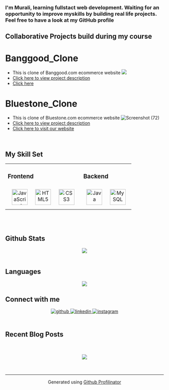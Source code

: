 


### <div>I'm Murali, learning fullstact web development. Waiting for an opportunity to improve myskills by building real life projects. Feel free to have a look at my GitHub profile</div>  



## Collaborative Projects build during my course



# Banggood_Clone


- This is clone of Banggood.com ecommerce website
![](https://github.com/purimetlamuralikrishna/banggood.in-clone/blob/master/images/screenshots/Homepage.png)
- [Click here to view project description](https://github.com/purimetlamuralikrishna/Blue-stone-clone/blob/master/README.md)
- [Click here]( https://purimetlamuralikrishna.github.io/banggood.in-clone/)


# Bluestone_Clone
- This is clone of Bluestone.com ecommerce website
![Screenshot (72)](https://user-images.githubusercontent.com/86877385/161432456-f30dc49f-558b-4e64-a768-89b064dd73d7.png)
- [Click here to view project description](https://github.com/purimetlamuralikrishna/Blue-stone-clone/blob/master/README.md)
- [Click here to visit our website](https://delicate-pithivier-27faa0.netlify.app/)
   
  

<br/>  


## My Skill Set  
<table align="center"><tr><td valign="top" width="60%">



### Frontend  
<div align="center">  
<img style="margin: 10px" src="https://profilinator.rishav.dev/skills-assets/javascript-original.svg" alt="JavaScript" height="50" />  
<img style="margin: 10px" src="https://profilinator.rishav.dev/skills-assets/html5-original-wordmark.svg" alt="HTML5" height="50" />  
<img style="margin: 10px" src="https://profilinator.rishav.dev/skills-assets/css3-original-wordmark.svg" alt="CSS3" height="50" />  
</div>

</td><td valign="top" width="60%">



### Backend  
<div align="center">  
<img style="margin: 10px" src="https://profilinator.rishav.dev/skills-assets/java-original-wordmark.svg" alt="Java" height="50" />  
<img style="margin: 10px" src="https://profilinator.rishav.dev/skills-assets/mysql-original-wordmark.svg" alt="MySQL" height="50" />  
</div>
  
</td> 
</tr>
</table>
<br/>

<br/>  



## Github Stats  
<div align="center"><img src="https://github-readme-stats.vercel.app/api?username=purimetlamuralikrishna&theme=highcontrast&show_icons=true&count_private=true" align="center" /></div> 
</br>

## Languages
<div align="center">
     <img src = "https://github-readme-stats.vercel.app/api/top-langs/?username=purimetlamuralikrishna&theme&layout=compact" />
</div>


## Connect with me  
<div align="center">
<a href="https://github.com/purimetlamuralikrishna" target="_blank">
<img src=https://img.shields.io/badge/github-%2324292e.svg?&style=for-the-badge&logo=github&logoColor=white alt=github style="margin-bottom: 5px;" />
</a>
<a href="https://linkedin.com/in/https://www.linkedin.com/in/murali-krishna-purimetla/" target="_blank">
<img src=https://img.shields.io/badge/linkedin-%231E77B5.svg?&style=for-the-badge&logo=linkedin&logoColor=white alt=linkedin style="margin-bottom: 5px;" />
</a>
<a href="https://instagram.com/murali70321" target="_blank">
<img src=https://img.shields.io/badge/instagram-%23000000.svg?&style=for-the-badge&logo=instagram&logoColor=white alt=instagram style="margin-bottom: 5px;" />
</a>  
</div>  
  

<br/>  


## Recent Blog Posts  
  
  
<br/>  

  

<br/>  

<div align="center">
<img src="https://komarev.com/ghpvc/?username=purimetlamuralikrishna&&style=flat-square" align="center" />
</div>  
  

<br/>  

<div align="center"></div>
<br />

----
<div align="center">Generated using <a href="https://profilinator.rishav.dev/" target="_blank">Github Profilinator</a></div>
